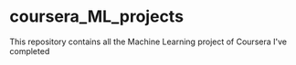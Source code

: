 # coursera_ML_projects
This repository contains all the Machine Learning project of Coursera I've completed
